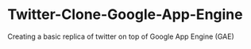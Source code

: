 # Twitter-Clone-Google-App-Engine
Creating a basic replica of twitter on top of Google App Engine (GAE)

